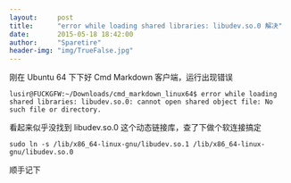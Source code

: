 ```yaml
---
layout:     post
title:      "error while loading shared libraries: libudev.so.0 解决"
date:       2015-05-18 18:42:00
author:     "Sparetire"
header-img: "img/TrueFalse.jpg"
---
```


刚在 Ubuntu 64 下下好 Cmd Markdown 客户端，运行出现错误

	lusir@FUCKGFW:~/Downloads/cmd_markdown_linux64$ error while loading shared libraries: libudev.so.0: cannot open shared object file: No such file or directory.

看起来似乎没找到 libudev.so.0 这个动态链接库，查了下做个软连接搞定

	sudo ln -s /lib/x86_64-linux-gnu/libudev.so.1 /lib/x86_64-linux-gnu/libudev.so.0

顺手记下
